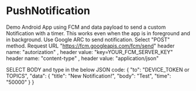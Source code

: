 # PushNotification
Demo Android App using FCM and data payload to send a custom Notification with a timer. This works even when the app is in foreground and in background.
Use Google ARC to send notification. Select "POST" method. Request URL "https://fcm.googleapis.com/fcm/send"
header name: "autorization" , header value: "key=YOUR_FCM_SERVER_KEY"
header name: "content-type" , header value: "application/json"

SELECT BODY and type in the below JSON code:
{
  "to": "DEVICE_TOKEN or TOPICS",
  "data": {
    "title": "New Notification!",
    "body": "Test",
    "time": "50000"
  }
}

